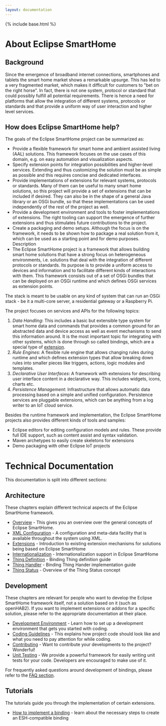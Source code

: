 ```yaml
---
layout: documentation
---
```


{% include base.html %}

# About Eclipse SmartHome

## Background
Since the emergence of broadband internet connections, smartphones and tablets the smart home market shows a remarkable upsurge. This has led to a very fragmented market, which makes it difficult for customers to "bet on the right horse". In fact, there is not one system, protocol or standard that could possibly fulfill all potential requirements. There is hence a need for platforms that allow the integration of different systems, protocols or standards and that provide a uniform way of user interaction and higher level services.

## How does Eclipse SmartHome help?

The goals of the Eclipse SmartHome project can be summarized as:

* Provide a flexible framework for smart home and ambient assisted living (AAL) solutions. This framework focuses on the use cases of this domain, e.g. on easy automation and visualization aspects.
* Specify extension points for integration possibilities and higher-level services. Extending and thus customizing the solution must be as simple as possible and this requires concise and dedicated interfaces.
* Provide implementations of extensions for relevant systems, protocols or standards. Many of them can be useful to many smart home solutions, so this project will provide a set of extensions that can be included if desired. They can also be in the shape of a general Java library or an OSGi bundle, so that these implementations can be used independently of the rest of the project as well.
* Provide a development environment and tools to foster implementations of extensions. The right tooling can support the emergence of further extensions and thus stimulates future contributions to the project.
* Create a packaging and demo setups. Although the focus is on the framework, it needs to be shown how to package a real solution from it, which can be used as a starting point and for demo purposes.
Description
* The Eclipse SmartHome project is a framework that allows building smart home solutions that have a strong focus on heterogeneous environments, i.e. solutions that deal with the integration of different protocols or standards. Its purpose is to provide a uniform access to devices and information and to facilitate different kinds of interactions with them. This framework consists out of a set of OSGi bundles that can be deployed on an OSGi runtime and which defines OSGi services as extension points.

The stack is meant to be usable on any kind of system that can run an OSGi stack - be it a multi-core server, a residential gateway or a Raspberry Pi.

The project focuses on services and APIs for the following topics:

1. _Data Handling_: This includes a basic but extensible type system for smart home data and commands that provides a common ground for an abstracted data and device access as well as event mechanisms to send this information around. It is the most important topic for integrating with other systems, which is done through so called bindings, which are a special type of [extension](architecture/extensions.md).
1. _Rule Engines_: A flexible rule engine that allows changing rules during runtime and which defines extension types that allow breaking down rules into smaller pieces like triggers, actions, logic modules and templates.
1. _Declarative User Interfaces_: A framework with extensions for describing user interface content in a declarative way. This includes widgets, icons, charts etc.
1. _Persistence Management_: Infrastructure that allows automatic data processing based on a simple and unified configuration. Persistence services are pluggable extensions, which can be anything from a log writer to an IoT cloud service.

Besides the runtime framework and implementation, the Eclipse SmartHome projects also provides different kinds of tools and samples:

* Eclipse editors for editing configuration models and rules. These provide full IDE support, such as content assist and syntax validation.
* Maven archetypes to easily create skeletons for extensions
* Demo packaging with other Eclipse IoT projects

# Technical Documentation

This documentation is split into different sections:

## Architecture

These chapters explain different technical aspects of the Eclipse SmartHome framework.

* [Overview](architecture/index.md) - This gives you an overview over the general concepts of Eclipse SmartHome. 
* [XML Configuration](architecture/configuration.md) - A configuration and meta-data facility that is available throughout the system using XML.
* [Extensions](architecture/extensions.md) - Introduction to existing extension mechanisms for solutions being based on Eclipse SmartHome 
* [Internationalization](architecture/internationalization.md) - Internationalization support in Eclipse SmartHome 
* [Thing Definition](architecture/thing-definition.md) - Binding Thing definition guide
* [Thing Handler](architecture/thing-handler.md) - Binding Thing Hander implementation guide
* [Thing Status](architecture/thing-status.md) - Overview of the Thing Status concept
 
## Development

These chapters are relevant for people who want to develop the Eclipse SmartHome framework itself, not a solution based on it (such as openHAB2). If you want to implement extensions or addons for a specific solution, please refer to the appropriate documentation at their place.

* [Development Environment](development/ide.md) - Learn how to set up a development environment that gets you started with coding.
* [Coding Guidelines](development/guidelines.md) - This explains how project code should look like and what you need to pay attention for while coding.
* [Contributing](development/contributing.md) - Want to contribute your developments to the project? Wonderful!
* [Unit Testing](development/unittesting.md) - We provide a powerful framework for easily writing unit tests for your code. Developers are encouraged to make use of it.

For frequently asked questions around development of bindings, please refer to the [FAQ section](development/extensions/bindings/faq.md).

## Tutorials

The tutorials guide you through the implementation of certain extensions.

* [How to implement a binding](howtos/bindings.md) - learn about the necessary steps to create an ESH-compatible binding
